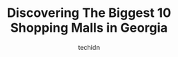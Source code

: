 ---
layout: ampstory
image: https://i0.wp.com/paketmu.com/wp-content/uploads/2023/06/mall-of-georgia-crossing-0-in-georgia-1686365830.jpeg?resize=640,853
author: techidn
featured: false
description: Explore the diverse Shopping Mall scene in Georgia, home to an incredible selection of 10 establishments catering to every taste. Whether youre in search of iconic favorites or undiscovered
title: Discovering The Biggest 10 Shopping Malls in Georgia
cover:
   title: Discovering The Biggest 10 Shopping Malls in Georgia
   subtitle: RICKPATE
   background: https://paketmu.com/wp-content/uploads/2023/06/mall-of-georgia-crossing-0-in-georgia-1686365830.jpeg

pages: 
 - layout: thirds
   top: <h1>#1 Mall of Georgia</h1>
   bottom: "<p>We had a great time shopping and hanging out with the kids.  Of few of our favorites in the mall were Billy Beez, kids play area & train ride, Barnes & noble(outside port</p>"
   background: https://paketmu.com/wp-content/uploads/2023/06/mall-of-georgia-crossing-1-in-georgia-1686365831.jpeg
   backgroundblur: true
 - layout: thirds
   top: <h1>#2 Perimeter Mall</h1>
   bottom: "<p>Recently opened shopping space in a very  convenient location with multiple eateries and shops including Publix supermarket, wellness clinics and mattress shop. This spac</p>"
   background: https://paketmu.com/wp-content/uploads/2023/06/mall-of-georgia-crossing-2-in-georgia-1686365831.jpeg
   cta:
      link: https://paketmu.com/discovering-the-biggest-10-shopping-malls-in-georgia/
      text: Discovering The Biggest 10 Shopping Malls in Georgia
 - layout: thirds
   top: <h1>#3 Cumberland Mall</h1>
   bottom: "<p>This guy is a great salesman lol... I had to support his hustle... He is located inside of Cumberland Mall...he shined up my whole families shoes... Did both of my sneake</p>"
   background: https://paketmu.com/wp-content/uploads/2023/06/mall-of-georgia-crossing-3-in-georgia-1686365832.jpeg
   cta:
      link: https://paketmu.com/discovering-the-biggest-10-shopping-malls-in-georgia/
      text: Discovering The Biggest 10 Shopping Malls in Georgia
 - layout: thirds
   top: <h1>#4 Sugarloaf Mills</h1>
   bottom: "<p>5900 Sugarloaf Pkwy, Lawrenceville, GA 30043, United States</p>"
   background: https://images.unsplash.com/photo-1580610447943-1bfbef5efe07?ixlib=rb-4.0.3&ixid=MnwxMjA3fDB8MHxwaG90by1wYWdlfHx8fGVufDB8fHx8&auto=format&fit=crop&w=640&h=853&q=80
   cta:
      link: https://paketmu.com/discovering-the-biggest-10-shopping-malls-in-georgia/
      text: Discovering The Biggest 10 Shopping Malls in Georgia
 - layout: thirds
   top: <h1>#5 Camp Creek Marketplace</h1>
   bottom: "<p>3480 Marketplace Blvd, East Point, GA 30344, United States</p>"
   background: https://images.unsplash.com/photo-1591393223703-56fe1347ac62?ixlib=rb-4.0.3&ixid=MnwxMjA3fDB8MHxwaG90by1wYWdlfHx8fGVufDB8fHx8&auto=format&fit=crop&w=640&h=853&q=80
   cta:
      link: https://paketmu.com/discovering-the-biggest-10-shopping-malls-in-georgia/
      text: Discovering The Biggest 10 Shopping Malls in Georgia
 - layout: thirds
   top: <h1>#6 North Point Mall</h1>
   bottom: "<p>1000 North Point Cir, Alpharetta, GA 30022, United States</p>"
   background: https://images.unsplash.com/photo-1536745287225-21d689278fd1?ixlib=rb-4.0.3&ixid=MnwxMjA3fDB8MHxwaG90by1wYWdlfHx8fGVufDB8fHx8&auto=format&fit=crop&w=640&h=853&q=80
   cta:
      link: https://paketmu.com/discovering-the-biggest-10-shopping-malls-in-georgia/
      text: Discovering The Biggest 10 Shopping Malls in Georgia
 - layout: thirds
   top: <h1>#7 Town Center at Cobb</h1>
   bottom: "<p>400 Ernest W Barrett Pkwy NW, Kennesaw, GA 30144, United States</p>"
   background: https://images.unsplash.com/photo-1567095761054-7a02e69e5c43?ixlib=rb-4.0.3&ixid=MnwxMjA3fDB8MHxwaG90by1wYWdlfHx8fGVufDB8fHx8&auto=format&fit=crop&w=640&h=853&q=80
   cta:
      link: https://paketmu.com/discovering-the-biggest-10-shopping-malls-in-georgia/
      text: Discovering The Biggest 10 Shopping Malls in Georgia
 - layout: thirds
   middle: Continue reading...
   background: https://images.unsplash.com/photo-1547366785-564103df7e13?ixlib=rb-4.0.3&ixid=MnwxMjA3fDB8MHxwaG90by1wYWdlfHx8fGVufDB8fHx8&auto=format&fit=crop&w=640&h=853&q=80
   cta:
      link: https://paketmu.com/discovering-the-biggest-10-shopping-malls-in-georgia/
      text: Discovering The Biggest 10 Shopping Malls in Georgia
      
---